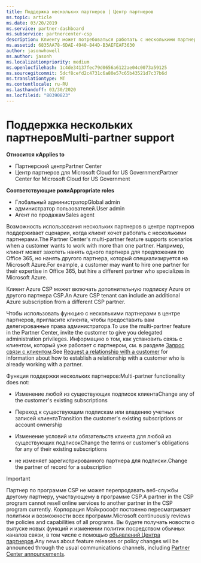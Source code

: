 ```yaml
---
title: Поддержка нескольких партнеров | Центр партнеров
ms.topic: article
ms.date: 03/20/2019
ms.service: partner-dashboard
ms.subservice: partnercenter-csp
description: Клиенту может потребоваться работать с несколькими партнерами в рамках программы поставщиков облачных решений, специализирующимися на разных услугах.
ms.assetid: 6835AA78-6DAE-4940-844D-B3AEFEAF3630
author: jasonwhowell
ms.author: jasonh
ms.localizationpriority: medium
ms.openlocfilehash: 1c4de34137fec79d0656a6122ae04c0073a59125
ms.sourcegitcommit: 5dcf8cefd2c4731c6a80e57c65b43521d7c37b6d
ms.translationtype: MT
ms.contentlocale: ru-RU
ms.lasthandoff: 03/30/2020
ms.locfileid: "80390823"
---
```

# <a name="multi-partner-support"></a><span data-ttu-id="89dcf-103">Поддержка нескольких партнеров</span><span class="sxs-lookup"><span data-stu-id="89dcf-103">Multi-partner support</span></span>

<span data-ttu-id="89dcf-104">**Относится к**</span><span class="sxs-lookup"><span data-stu-id="89dcf-104">**Applies to**</span></span>

-  <span data-ttu-id="89dcf-105">Партнерский центр</span><span class="sxs-lookup"><span data-stu-id="89dcf-105">Partner Center</span></span>
-  <span data-ttu-id="89dcf-106">Центр партнеров для Microsoft Cloud for US Government</span><span class="sxs-lookup"><span data-stu-id="89dcf-106">Partner Center for Microsoft Cloud for US Government</span></span>

<span data-ttu-id="89dcf-107">**Соответствующие роли**</span><span class="sxs-lookup"><span data-stu-id="89dcf-107">**Appropriate roles**</span></span>
-   <span data-ttu-id="89dcf-108">Глобальный администратор</span><span class="sxs-lookup"><span data-stu-id="89dcf-108">Global admin</span></span>
-   <span data-ttu-id="89dcf-109">администратор пользователей.</span><span class="sxs-lookup"><span data-stu-id="89dcf-109">User admin</span></span>
-   <span data-ttu-id="89dcf-110">Агент по продажам</span><span class="sxs-lookup"><span data-stu-id="89dcf-110">Sales agent</span></span>

<span data-ttu-id="89dcf-111">Возможность использования нескольких партнеров в центре партнеров поддерживает сценарии, когда клиент хочет работать с несколькими партнерами.</span><span class="sxs-lookup"><span data-stu-id="89dcf-111">The Partner Center's multi-partner feature supports scenarios when a customer wants to work with more than one partner.</span></span> <span data-ttu-id="89dcf-112">Например, клиент может захотеть нанять одного партнера для предложения по Office 365, но нанять другого партнера, который специализируется на Microsoft Azure.</span><span class="sxs-lookup"><span data-stu-id="89dcf-112">For example, a customer may want to hire one partner for their expertise in Office 365, but hire a different partner who specializes in Microsoft Azure.</span></span> 

<span data-ttu-id="89dcf-113">Клиент Azure CSP может включать дополнительную подписку Azure от другого партнера CSP.</span><span class="sxs-lookup"><span data-stu-id="89dcf-113">An Azure CSP tenant can include an additional Azure subscription from a different CSP partner.</span></span>

<span data-ttu-id="89dcf-114">Чтобы использовать функцию с несколькими партнерами в центре партнеров, пригласите клиента, чтобы предоставить вам делегированные права администратора.</span><span class="sxs-lookup"><span data-stu-id="89dcf-114">To use the multi-partner feature in the Partner Center, invite the customer to give you delegated administration privileges.</span></span> <span data-ttu-id="89dcf-115">Информацию о том, как установить связь с клиентом, который уже работает с партнером, см. в разделе [Запрос связи с клиентом](request-a-relationship-with-a-customer.md).</span><span class="sxs-lookup"><span data-stu-id="89dcf-115">See [Request a relationship with a customer](request-a-relationship-with-a-customer.md) for information about how to establish a relationship with a customer who is already working with a partner.</span></span>

<span data-ttu-id="89dcf-116">Функция поддержки нескольких партнеров:</span><span class="sxs-lookup"><span data-stu-id="89dcf-116">Multi-partner functionality does not:</span></span>

- <span data-ttu-id="89dcf-117">Изменение любой из существующих подписок клиента</span><span class="sxs-lookup"><span data-stu-id="89dcf-117">Change any of the customer's existing subscriptions</span></span>

- <span data-ttu-id="89dcf-118">Переход к существующим подпискам или владению учетных записей клиента</span><span class="sxs-lookup"><span data-stu-id="89dcf-118">Transition the customer's existing subscriptions or account ownership</span></span>

- <span data-ttu-id="89dcf-119">Изменение условий или обязательств клиента для любой из существующих подписок</span><span class="sxs-lookup"><span data-stu-id="89dcf-119">Change the terms or customer's obligations for any of their existing subscriptions</span></span>

- <span data-ttu-id="89dcf-120">не изменяет зарегистрированного партнера для подписки.</span><span class="sxs-lookup"><span data-stu-id="89dcf-120">Change the partner of record for a subscription</span></span>

> [!IMPORTANT]  
> <span data-ttu-id="89dcf-121">Партнер по программе CSP не может перепродавать веб-службы другому партнеру, участвующему в программе CSP.</span><span class="sxs-lookup"><span data-stu-id="89dcf-121">A partner in the CSP program cannot resell online services to another partner in the CSP program currently.</span></span> <span data-ttu-id="89dcf-122">Корпорация Майкрософт постоянно пересматривает политики и возможности всех программ.</span><span class="sxs-lookup"><span data-stu-id="89dcf-122">Microsoft continuously reviews the policies and capabilities of all programs.</span></span> <span data-ttu-id="89dcf-123">Вы будете получать новости о выпуске новых функций и изменении политик посредством обычных каналов связи, в том числе с помощью [объявлений Центра партнеров](https://partner.microsoft.com/pcv/announcements).</span><span class="sxs-lookup"><span data-stu-id="89dcf-123">Any news about feature releases or policy changes will be announced through the usual communications channels, including [Partner Center announcements](https://partner.microsoft.com/pcv/announcements).</span></span>






